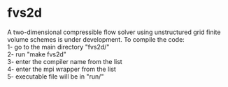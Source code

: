 # fvs2d
A two-dimensional compressible flow solver using unstructured grid finite volume schemes is under development. 
To compile the code:<br/>
1- go to the main directory "fvs2d/"<br/>
2- run "make fvs2d"<br/>
3- enter the compiler name from the list<br/>
4- enter the mpi wrapper from the list<br/>
5- executable file will be in "run/"<br/>
